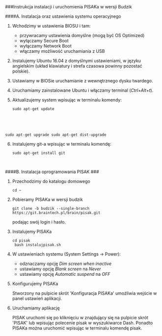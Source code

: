 <div style="text-align:center"></div>
###Instrukcja instalacji i uruchomienia PISAKa w wersji Budzik

####A. Instalacja oraz ustawienia systemu operacyjnego

1. Wchodzimy w ustawienia BIOSU i tam:
     * przywracamy ustawienia domyślne (mogą być OS Optimized)
     * wyłączamy Secure Boot
     * wyłączamy Network Boot
     * włączamy możliwość uruchamiania z USB
  
2. Instalujemy Ubuntu 16.04 z domyślnymi ustawieniami, w języku angielskim (układ klawiatury i strefa czasowa powinny pozostać polskie).

3. Ustawiamy w BIOSie uruchamianie z wewnętrznego dysku twardego.

4. Uruchamiamy zainstalowane Ubuntu i włączamy terminal (*Ctrl+Alt+t*).

5. Aktualizujemy system wpisując w terminalu komendy:

    <pre><code>sudo apt-get update
sudo apt-get upgrade
sudo apt-get dist-upgrade</code></pre>
    
6. Instalujemy git-a wpisując w terminalu komendę:

    <pre><code>sudo apt-get install git</code></pre>

</br>

####B. Instalacja oprogramowania PISAK ###
1. Przechodzimy do katalogu domowego

    <pre><code>cd ~</code></pre>

2. Pobieramy PISAKa w wersji budzik
    
    <pre><code>git clone -b budzik --single-branch https://git.braintech.pl/brain/pisak.git</code></pre>
    
    podając swój login i hasło.
    
3. Instalujemy PISAKa
    
    <pre><code>cd pisak
    bash instalujpisak.sh</code></pre>

4. W ustawieniach systemu (System Settings -> Power):

    * odznaczamy opcję *Dim screen when inactive* 
    * ustawiamy opcję *Blank screen* na *Never*
    * ustawiamy opcję *Automatic suspend* na *OFF*

5. Konfigurujemy PISAKa

    Stworzony na pulpicie skrót 'Konfiguracja PISAKa' umożliwia wejście w panel ustawień aplikacji.

6. Uruchamiamy aplikację

    PISAK uruchomi się po kliknięciu w znajdujący się na pulpicie skrót 'PISAK' lub wpisując polecenie pisak w wyszukiwarce Dash. Ponadto PISAKa można uruchomić wpisując w terminalu komendę pisak.